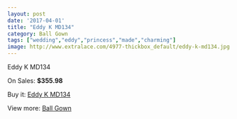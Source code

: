 ```yaml
---
layout: post
date: '2017-04-01'
title: "Eddy K MD134"
category: Ball Gown
tags: ["wedding","eddy","princess","made","charming"]
image: http://www.extralace.com/4977-thickbox_default/eddy-k-md134.jpg
---
```

Eddy K MD134

On Sales: **$355.98**
<a href="https://www.extralace.com/ball-gown/2357-eddy-k-md134.html"><amp-img layout="responsive" width="600" height="600" src="//www.extralace.com/4977-thickbox_default/eddy-k-md134.jpg" alt="Eddy K MD134 0" /></a>
<a href="https://www.extralace.com/ball-gown/2357-eddy-k-md134.html"><amp-img layout="responsive" width="600" height="600" src="//www.extralace.com/4978-thickbox_default/eddy-k-md134.jpg" alt="Eddy K MD134 1" /></a>

Buy it: [Eddy K MD134](https://www.extralace.com/ball-gown/2357-eddy-k-md134.html "Eddy K MD134")

View more: [Ball Gown](https://www.extralace.com/3-ball-gown "Ball Gown")